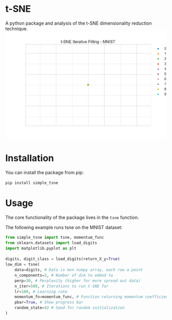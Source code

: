 # t-SNE
A python package and analysis of the t-SNE dimensionality reduction technique.
![t-SNE Animation](./animations/t-sne_mnist_500iter_full.gif)

# Installation
You can install the package from pip:

`pip install simple_tsne`

# Usage

The core functionality of the package lives in the `tsne` function.

The following example runs tsne on the MNIST dataset:

```python
from simple_tsne import tsne, momentum_func
from sklearn.datasets import load_digits
import matplotlib.pyplot as plt

digits, digit_class = load_digits(return_X_y=True)
low_dim = tsne(
    data=digits, # Data is mxn numpy array, each row a point
    n_components=2, # Number of dim to embed to
    perp=30, # Perplexity (higher for more spread out data)
    n_iter=500, # Iterations to run t-SNE for
    lr=100, # Learning rate
    momentum_fn=momentum_func, # Function returning momentum coefficient, this one is the default update schedule
    pbar=True, # Show progress bar
    random_state=42 # Seed for random initialization
)
```